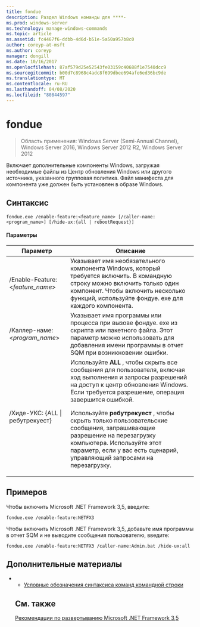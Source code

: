 ```yaml
---
title: fondue
description: Раздел Windows команды для ****-
ms.prod: windows-server
ms.technology: manage-windows-commands
ms.topic: article
ms.assetid: fc4467f6-ddbb-4d6d-b51e-5a50a957b8c0
author: coreyp-at-msft
ms.author: coreyp
manager: dongill
ms.date: 10/16/2017
ms.openlocfilehash: 87af579d25e52543fe03159c40688f1e7540dcc9
ms.sourcegitcommit: b00d7c8968c4adc8f699dbee694afe6ed36bc9de
ms.translationtype: MT
ms.contentlocale: ru-RU
ms.lasthandoff: 04/08/2020
ms.locfileid: "80844597"
---
```

# <a name="fondue"></a>fondue

>Область применения: Windows Server (Semi-Annual Channel), Windows Server 2016, Windows Server 2012 R2, Windows Server 2012

Включает дополнительные компоненты Windows, загружая необходимые файлы из Центр обновления Windows или другого источника, указанного групповая политика. Файл манифеста для компонента уже должен быть установлен в образе Windows. 
## <a name="syntax"></a>Синтаксис
```
fondue.exe /enable-feature:<feature_name> [/caller-name:<program_name>] [/hide-ux:{all | rebootRequest}]
```
#### <a name="parameters"></a>Параметры

|              Параметр              |                                                                                                                                                                     Описание                                                                                                                                                                     |
|-------------------------------------|-----------------------------------------------------------------------------------------------------------------------------------------------------------------------------------------------------------------------------------------------------------------------------------------------------------------------------------------------------|
|  /Enable-Feature: <*feature_name*>   |                                                                               Указывает имя необязательного компонента Windows, который требуется включить. В командную строку можно включить только один компонент. Чтобы включить несколько функций, используйте фондуе. exe для каждого компонента.                                                                                |
|    /Каллер-наме: <*program_name*>    |                                                                                 Указывает имя программы или процесса при вызове фондуе. exe из скрипта или пакетного файла. Этот параметр можно использовать для добавления имени программы в отчет SQM при возникновении ошибки.                                                                                 |
| /Хиде-УКС: {ALL &#124; ребутрекуест} | Используйте **ALL** , чтобы скрыть все сообщения для пользователя, включая ход выполнения и запросы разрешений на доступ к центр обновления Windows. Если требуется разрешение, операция завершится ошибкой.<p>Используйте **ребутрекуест** , чтобы скрыть только пользовательские сообщения, запрашивающие разрешение на перезагрузку компьютера. Используйте этот параметр, если у вас есть сценарий, управляющий запросами на перезагрузку. |

## <a name="examples"></a><a name=BKMK_Examples></a>Примеров
Чтобы включить Microsoft .NET Framework 3,5, введите:
```
fondue.exe /enable-feature:NETFX3
```
Чтобы включить Microsoft .NET Framework 3,5, добавьте имя программы в отчет SQM и не выводите сообщения пользователю, введите:
```
fondue.exe /enable-feature:NETFX3 /caller-name:Admin.bat /hide-ux:all
```
## <a name="additional-references"></a>Дополнительные материалы
- - [Условные обозначения синтаксиса команд командной строки](command-line-syntax-key.md)
  ## <a name="see-also"></a>См. также
  [Рекомендации по развертыванию Microsoft .NET Framework 3,5](https://go.microsoft.com/fwlink/?LinkId=248869)
